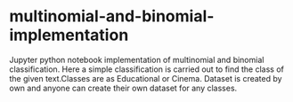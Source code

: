 # multinomial-and-binomial-implementation
Jupyter python notebook implementation of multinomial and binomial classification. Here a simple classification is carried out to find the class of the given text.Classes are as Educational or Cinema. Dataset is created by own and anyone can create their own dataset for any classes. 
